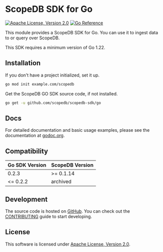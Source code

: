 # ScopeDB SDK for Go

[![Apache License, Version 2.0](https://img.shields.io/:license-Apache%202-brightgreen.svg)](https://www.apache.org/licenses/LICENSE-2.0.txt)
[![Go Reference](https://pkg.go.dev/badge/github.com/scopedb/scopedb-sdk/go.svg)](https://pkg.go.dev/github.com/scopedb/scopedb-sdk/go)

This module provides a ScopeDB SDK for Go. You can use it to ingest data to or query over ScopeDB.

This SDK requires a minimum version of Go 1.22.

## Installation

If you don't have a project initialized, set it up.

```sh
go mod init example.com/scopedb
```

Get the ScopeDB GO SDK source code, if not installed.

```sh
go get -u github.com/scopedb/scopedb-sdk/go
```

## Docs

For detailed documentation and basic usage examples, please see the documentation at [godoc.org](https://godoc.org/github.com/scopedb/scopedb-sdk/go).

## Compatibility

| Go SDK Version | ScopeDB Version |
|----------------|-----------------|
| 0.2.3          | >= 0.1.14       |
| <= 0.2.2       | archived        |

## Development

The source code is hosted on [GitHub](https://github.com/scopedb/scopedb-sdk). You can check out the [CONTRIBUTING](CONTRIBUTING.md) guide to start developing.

## License

This software is licensed under [Apache License, Version 2.0](https://www.apache.org/licenses/LICENSE-2.0.txt).
